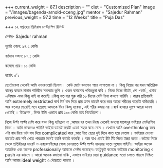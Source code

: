 +++
current_weight = 87.1
description = ""
diet = "Customized Plan"
image = "/images/bagenda-arnold-oceng.jpg"
mentor = "Sajedur Rahman"
previous_weight = 97.2
time = "12 Weeks"
title = "Puja Das"

+++
১২ সপ্তাহের প্রিমিয়াম মেন্টরশিপ রিভিউ

মেন্টর- Sajedur rahman

পূর্বের ওজন: ৯৭.২ কেজি

বর্তমান ওজন: ৮৭.১ কেজি

কমেছে প্রায় : ১০ কেজি

হাইট: ৫’২

ছোটোবেলা থেকেই আমি ওভারওয়েট ছিলাম । কেউ মোটা বললেও গায়ে লাগাতাম না । কিন্তু বিয়ের পর যখন অতিরিক্ত স্বাস্থের কারনে নানান শারিরীক সমস্যায় ভুগি । ওজন কমানোর পরিকল্পনা করি । নিজে নিজে কীটো, লো -কার্ব , ওমাড -টোমাড এমন কিছু নাই না করেছি ।কিন্তু যত বার শুরু করি ১০ দিনের বেশি টানা কখনো পারিনি । কারন প্রতিবারই আমি extremely restricted কার্ব টার্ব বাদ দিয়ে প্রায় ক্রাস ডায়েট করে করে আরো শরীরের বারোটা বাজিয়েছি । আর যতবার ছেরেছি মনে হয়েছে আমাকে দিয়ে কিচ্ছু হবেনা , এই শরীর কমার নয় ।ব্যর্থ হওয়ার দুঃখে আরো ডাবল খেয়েছি । ডিপ্রেশন , বিন্জ ইটিং এভাবে প্রায় ১০০ কেজি হয়ে গিয়েছিলো ।

নিজে উল্টা পাল্টা চেষ্টা করে যখন কিছু হচ্ছিলো না ,আমার বর তখন নিজে থেকেই বললো সাজেদুর ভাইয়ার মেন্টরশিপ নিতে । আমি ভাবতেও পারিনি ভাইয়া ডায়েট করাটা এতো সহজ করে দেবে । যেখানে আমি overthinking করে এটা বাদ দিয়ে ওটা বাদ দিয়ে complicated করে ,ভাত টাত ছেরে দুই দিনে কাত হয়ে যেতাম । ভাইয়ার দেওয়া ডায়েটে প্রায় সবি খেতে পারতাম মনেই হয়নি ডায়েট করেছি । আর যাও প্রায়ই চীট টীট দিতে ইচ্ছা হতো ।ভাইয়া নিজে থেকে প্রতিদিনের ডায়েট ও এক্সারসাইজের খোজ নেওয়াতে উল্টা পাল্টা খাওয়ার ওতো সুযোগ পাইনি। ভাইয়া অনেক আন্তরিক এবং অনেক professionally আমাকে মেন্টর করেছেন।যতটুকুই কমেছে ভাইয়ার monitoring ও push এর কারনে । আরো অনেক কমানো বাকি , এভাবে ভাইয়ার দেয়া guidance মতো চলতে পারলে নিষ্চিত আমি আমার ideal weight এ পৌছাতে পারবো ।